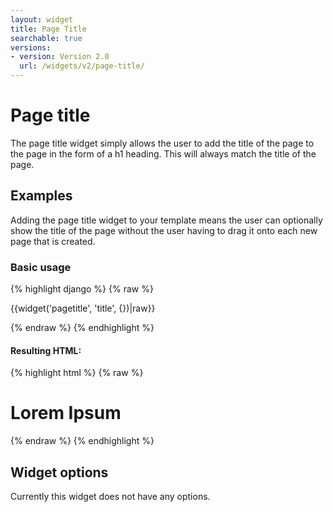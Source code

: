 ```yaml
---
layout: widget
title: Page Title
searchable: true
versions:
- version: Version 2.0
  url: /widgets/v2/page-title/
---
```


# Page title

The page title widget simply allows the user to add the title of the page to the page in the form of a h1 heading. This will always match the title of the page.

## Examples

Adding the page title widget to your template means the user can optionally show the title of the page without the user having to drag it onto each new page that is created.

### Basic usage

{% highlight django %}
{% raw %}

  {{widget('pagetitle', 'title', {})|raw}}

{% endraw %}
{% endhighlight %}

#### Resulting HTML:

{% highlight html %}
{% raw %}

<div class="bk-pagetitle  pagetitle  widget__pagetitle">
  <h1 class="pagetitle-text  pagetitle__pagetitle-text">Lorem Ipsum</h1>
</div>

{% endraw %}
{% endhighlight %}

## Widget options

Currently this widget does not have any options.
